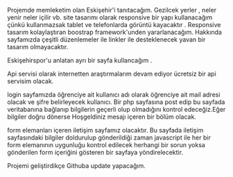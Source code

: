 Projemde memleketim olan Eskişehir'i tanıtacağım. Gezilcek yerler , neler yenir neler içilir vb. site tasarımı olarak responsive bir yapı kullanacağım çünkü kullanmazsak tablet ve telefonlarda görüntü kayacaktır . Responsive tasarım kolaylaştıran boostrap framework'unden yararlanacağım. Hakkında sayfamızda çeşitli düzenlemeler ile linkler ile desteklenecek yavan bir tasarım olmayacaktır.

Eskişehirspor'u anlatan ayrı bir sayfa kullancağım .

Api servisi olarak internetten araştırmalarım devam ediyor ücretsiz bir api servisim olacak.

login sayfamızda öğrenciye ait kullanıcı adı olarak öğrenciye ait mail adresi olacak ve şifre  belirleyecek kullanıcı. Bir php sayfasına post edip bu sayfada veritabanına bağlanıp bilgilerin geçerli olup olmadığını kontrol edeceğiz.Eğer bilgiler doğru dönerse Hoşgeldiniz mesajı içeren bir bölüm olacak.  

form elemanları içeren iletişim sayfamız olacaktır. Bu sayfada iletişim sayfasındaki bilgiler doldurulup gönderildiği zaman javascript ile her bir form elemanının uygunluğu kontrol edilecek herhangi bir sorun yoksa gönderilen form içeriğini gösteren bir sayfaya yöndirelecektir.

Projemi geliştirdikçe Githuba update yapacağım.
